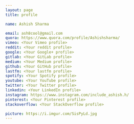 ```yaml
---
layout: page
title: profile

name: Ashish Sharma

email: ash8cool@gmail.com
quora: https://www.quora.com/profile/Ashishsharma/
vimeo: <Your Vimeo profile>
reddit: <Your reddit profile>
google: <Your Google+ profile>
gitlab: <Your GitLab profile>
medium: <Your Medium profile>
github: <Your GitHub profile> 
lastfm: <Your lastfm profile>
spotify: <Your Spotify profile>
youtube: <Your YouTube profile>
twitter: <Your Twitter profile>
linkedin: <Your LinkedIn profile>
instagram: https://www.instagram.com/include_ashish.h/
pinterest: <Your Pinterest profile>
stackoverflow: <Your StackOverflow profile>

picture: https://i.imgur.com/SisPyLd.jpg
---
```

